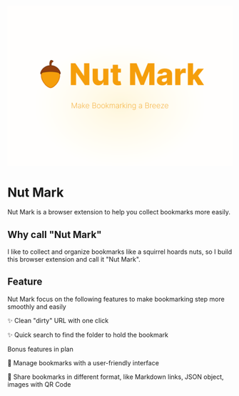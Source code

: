 ![Nut Mark](./public/nut-mark-cover.png)

# Nut Mark
Nut Mark is a browser extension to help you collect bookmarks more easily.

## Why call "Nut Mark"
I like to collect and organize bookmarks like a squirrel hoards nuts, so I build this browser extension and call it "Nut Mark".

## Feature

Nut Mark focus on the following features to make bookmarking step more smoothly and easily

:sparkles: Clean "dirty" URL with one click

:sparkles: Quick search to find the folder to hold the bookmark

Bonus features in plan

:balloon: Manage bookmarks with a user-friendly interface

:balloon: Share bookmarks in different format, like Markdown links, JSON object, images with QR Code